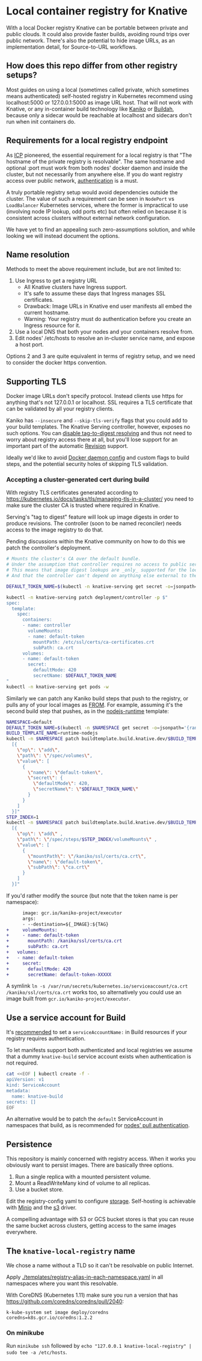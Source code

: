 # Local container registry for Knative

With a local Docker registry Knative can be portable between private and public clouds.
It could also provide faster builds, avoiding round trips over public network.
There's also the potential to hide image URLs,
as an implementation detail, for Source-to-URL workflows.

## How does this repo differ from other registry setups?

Most guides on using a local (sometimes called private, which sometimes means authenticated)
self-hosted registry in Kubernetes recommend using localhost:5000 or 127.0.0.1:5000 as image URL host.
That will not work with Knative, or any in-container build technology like
[Kaniko](https://github.com/GoogleContainerTools/kaniko) or [Buildah](https://github.com/projectatomic/buildah),
because only a sidecar would be reachable at localhost and sidecars don't run when init containers do.

## Requirements for a local registry endpoint

As [ICP](https://medium.com/@zhimin.wen/explore-knative-build-on-on-premise-kubernetes-cluster-ibm-cloud-private-b0e94e59ba9d) pioneered,
the essential requirement for a local registry is that "The hostname of the private registry is resolvable".
The same hostname and optional :port must work from both nodes' docker daemon and inside the cluster,
but not necessarily from anywhere else.
If you do want registry access over public network, [authentication](https://docs.docker.com/registry/deploying/#restricting-access) is a must.

A truly portable registry setup would avoid dependencies outside the cluster.
The value of such a requirement can be seen in `NodePort` vs `LoadBalancer` Kubernetes services,
where the former is impractical to use (involving node IP lookup, odd ports etc) but often relied on
because it is consistent across clusters without external network configuration.

We have yet to find an appealing such zero-assumptions solution,
and while looking we will instead document the options.

## Name resolution

Methods to meet the above requirement include, but are not limited to:

 1. Use Ingress to get a registry URL
    - All Knative clusters have Ingress support.
    - It's safe to assume these days that Ingress manages SSL certificates.
    - Drawback: Image URLs in Knative end user manifests all embed the current hostname.
    - Warning: Your registry must do authentication before you create an Ingress resource for it.
 2. Use a local DNS that both your nodes and your containers resolve from.
 3. Edit nodes' /etc/hosts to resolve an in-cluster service name, and expose a host port.

Options 2 and 3 are quite equivalent in terms of registry setup,
and we need to consider the docker https convention.

## Supporting TLS

Docker image URLs don't specify protocol.
Instead clients use https for anything that's not 127.0.0.1 or localhost.
SSL requires a TLS certificate that can be validated by all your registry clients.

Kaniko has `--insecure` and `--skip-tls-verify` flags that you could add to your build templates.
The Knative Serving controller, however, exposes no such options.
You can [disable tag-to-digest resolving](https://github.com/knative/serving/blob/v0.1.1/config/config-controller.yaml#L31)
and thus not need to worry about registry access there at all,
but you'll lose support for an important part of the automatic
[Revision](https://github.com/knative/docs/tree/master/serving#serving-resources) support.

Ideally we'd like to avoid [Docker daemon config](https://docs.docker.com/registry/insecure/) and custom flags to build steps,
and the potential security holes of skipping TLS validation.

### Accepting a cluster-generated cert during build

With registry TLS certificates generated according to
https://kubernetes.io/docs/tasks/tls/managing-tls-in-a-cluster/
you need to make sure the cluster CA is trusted where required in Knative.

Serving's "tag to digest" feature will look up image digests in order to produce revisions.
The controller (soon to be named reconciler) needs access to the image registry to do that.

Pending discussions within the Knative community on how to do this we patch the controller's deployment.

```bash
# Mounts the cluster's CA over the default bundle.
# Under the assumption that controller requires no access to public services.
# This means that image digest lookups are _only_ supported for the local registry.
# And that the controller can't depend on anything else external to the cluster.

DEFAULT_TOKEN_NAME=$(kubectl -n knative-serving get secret -o=jsonpath='{range .items[*]}{.metadata.name}{"\n"}{end}' | grep default-token-)

kubectl -n knative-serving patch deployment/controller -p $"
spec:
  template:
    spec:
      containers:
      - name: controller
        volumeMounts:
        - name: default-token
          mountPath: /etc/ssl/certs/ca-certificates.crt
          subPath: ca.crt
      volumes:
      - name: default-token
        secret:
          defaultMode: 420
          secretName: $DEFAULT_TOKEN_NAME
"
kubectl -n knative-serving get pods -w
```

Similarly we can patch any Kaniko build steps that push to the registry,
or pulls any of your local images as [FROM](https://docs.docker.com/engine/reference/builder/#from).
For example, assuming it's the second build step that pushes,
as in the [nodejs-runtime](https://github.com/triggermesh/nodejs-runtime) template:

```bash
NAMESPACE=default
DEFAULT_TOKEN_NAME=$(kubectl -n $NAMESPACE get secret -o=jsonpath='{range .items[*]}{.metadata.name}{"\n"}{end}' | grep default-token-)
BUILD_TEMPLATE_NAME=runtime-nodejs
kubectl -n $NAMESPACE patch buildtemplate.build.knative.dev/$BUILD_TEMPLATE_NAME --type=json -p $"
  [{
    \"op\": \"add\",
    \"path\": \"/spec/volumes\",
    \"value\": [
      {
        \"name\": \"default-token\",
        \"secret\": {
          \"defaultMode\": 420,
          \"secretName\": \"$DEFAULT_TOKEN_NAME\"
        }
      }
    ]
  }]"
STEP_INDEX=1
kubectl -n $NAMESPACE patch buildtemplate.build.knative.dev/$BUILD_TEMPLATE_NAME --type=json -p $"
  [{
    \"op\": \"add\" ,
    \"path\": \"/spec/steps/$STEP_INDEX/volumeMounts\" ,
    \"value\": [
      {
        \"mountPath\": \"/kaniko/ssl/certs/ca.crt\",
        \"name\": \"default-token\",
        \"subPath\": \"ca.crt\"
      }
    ]
  }]"
```

If you'd rather modify the source (but note that the token name is per namespace):

```diff
      image: gcr.io/kaniko-project/executor
      args:
      - --destination=${_IMAGE}:${TAG}
+     volumeMounts:
+     - name: default-token
+       mountPath: /kaniko/ssl/certs/ca.crt
+       subPath: ca.crt
+   volumes:
+   - name: default-token
+     secret:
+       defaultMode: 420
+       secretName: default-token-XXXXX
```

A symlink `ln -s /var/run/secrets/kubernetes.io/serviceaccount/ca.crt /kaniko/ssl/certs/ca.crt`
works too, so alternatively you could use an image built from `gcr.io/kaniko-project/executor`.

## Use a service account for Build

It's [recommended](https://github.com/knative/docs/blob/master/build/auth.md#basic-authentication-docker)
to set a `serviceAccountName:` in Build resources if your registry requires authentication.

To let manifests support both authenticated and local registries we assume that
a dummy `knative-build` service account exists when authentication is not required.

```bash
cat <<EOF | kubectl create -f -
apiVersion: v1
kind: ServiceAccount
metadata:
  name: knative-build
secrets: []
EOF
```

An alternative would be to patch the `default` ServiceAccount in namespaces that build,
as is recommended for [nodes' pull authentication](https://kubernetes.io/docs/tasks/configure-pod-container/configure-service-account/#add-imagepullsecrets-to-a-service-account).

## Persistence

This repository is mainly concerned with registry access.
When it works you obviously want to persist images.
There are basically three options.

 1. Run a single replica with a mounted persistent volume.
 2. Mount a ReadWriteMany kind of volume to all replicas.
 3. Use a bucket store.

Edit the registry-config yaml to configure [storage](https://docs.docker.com/registry/configuration/#storage).
Self-hosting is achievable with [Minio](https://minio.io/) and the [s3](https://docs.docker.com/registry/storage-drivers/s3/) driver.

A compelling advantage with S3 or GCS bucket stores is that you can reuse the same bucket across clusters,
getting access to the same images everywhere.

## The `knative-local-registry` name

We chose a name without a TLD so it can't be resolvable on public Internet.

Apply [./templates/registry-alias-in-each-namespace.yaml](./templates/registry-alias-in-each-namespace.yaml) in all namespaces where you want this resolvable.

With CoreDNS (Kubernetes 1.11) make sure you run a version that has https://github.com/coredns/coredns/pull/2040:

```
k-kube-system set image deploy/coredns coredns=k8s.gcr.io/coredns:1.2.2
```

### On minikube

Run `minikube ssh` followed by `echo "127.0.0.1 knative-local-registry" | sudo tee -a /etc/hosts`.

